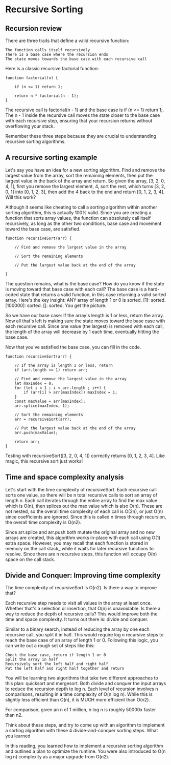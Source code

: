 # Recursive Sorting

## Recursion review

There are three traits that define a valid recursive function:

    The function calls itself recursively
    There is a base case where the recursion ends
    The state moves towards the base case with each recursive call

Here is a classic recursive factorial function:

```
function factorial(n) {

    if (n <= 1) return 1;

    return n * factorial(n - 1);
}
```

The recursive call is factorial(n - 1) and the base case is if (n <= 1) return 1;. The n - 1 inside the recursive call moves the state closer to the base case with each recursive step, ensuring that your recursion returns without overflowing your stack.

Remember these three steps because they are crucial to understanding recursive sorting algorithms.

## A recursive sorting example

Let's say you have an idea for a new sorting algorithm. Find and remove the largest value from the array, sort the remaining elements, then put the largest value in the back of the array and return. So given the array, [3, 2, 0, 4, 1], first you remove the largest element, 4, sort the rest, which turns [3, 2, 0, 1] into [0, 1, 2, 3], then add the 4 back to the end and return [0, 1, 2, 3, 4]. Will this work?

Although it seems like cheating to call a sorting algorithm within another sorting algorithm, this is actually 100% valid. Since you are creating a function that sorts array values, the function can absolutely call itself recursively, as long as the other two conditions, base case and movement toward the base case, are satisfied.

```
function recursiveSort(arr) {

    // Find and remove the largest value in the array

    // Sort the remaining elements

    // Put the largest value back at the end of the array

}
```

The question remains, what is the base case? How do you know if the state is moving toward that base case with each call? The base case is a hard-coded state that returns a valid function, in this case returning a valid sorted array. Here's the key insight: ANY array of length 1 or 0 is sorted. [1]: sorted. [100000]: sorted. []: sorted. You get the picture.

So we have our base case: If the array's length is 1 or less, return the array. Now all that's left is making sure the state moves toward the base case with each recursive call. Since one value (the largest) is removed with each call, the length of the array will decrease by 1 each time, eventually hitting the base case.

Now that you've satisfied the base case, you can fill in the code.

```
function recursiveSort(arr) {

    // If the array is length 1 or less, return
    if (arr.length <= 1) return arr;

    // Find and remove the largest value in the array
    let maxIndex = 0;
    for (let i = 1 ; i < arr.length ; i++) {
        if (arr[i] > arr[maxIndex]) maxIndex = i;
    }
    const maxValue = arr[maxIndex];
    arr.splice(maxIndex, 1);

    // Sort the remaining elements
    arr = recursiveSort(arr);

    // Put the largest value back at the end of the array
    arr.push(maxValue);

    return arr;
}
```

Testing with recursiveSort([3, 2, 0, 4, 1]) correctly returns [0, 1, 2, 3, 4]. Like magic, this recursive sort just works!

## Time and space complexity analysis

Let's start with the time complexity of recursiveSort. Each recursive call sorts one value, so there will be n total recursive calls to sort an array of length n. Each call iterates through the entire array to find the max value which is O(n), then splices out the max value which is also O(n). These are not nested, so the overall time complexity of each call is O(2n), or just O(n) since coefficients are ignored. Since this is called n times through recursion, the overall time complexity is O(n2).

Since arr.splice and arr.push both mutate the original array and no new arrays are created, this algorithm works in-place with each call using O(1) extra space. However, you may recall that each function is stored in memory on the call stack\_ while it waits for later recursive functions to resolve. Since there are n recursive steps, this function will occupy O(n) space on the call stack.

## Divide and Conquer: Improving time complexity

The time complexity of recursiveSort is O(n2). Is there a way to improve that?

Each recursive step needs to visit all values in the array at least once. Whether that's a selection or insertion, that O(n) is unavoidable. Is there a way to reduce the depth of recursive calls? This would improve both the time and space complexity. It turns out there is: divide and conquer.

Similar to a binary search, instead of reducing the array by one each recursive call, you split it in half. This would require log n recursive steps to reach the base case of an array of length 1 or 0. Following this logic, you can write out a rough set of steps like this:

    Check the base case, return if length 1 or 0
    Split the array in half
    Recursively sort the left half and right half
    Put the left half and right half together and return

You will be learning two algorithms that take two different approaches to this plan: quicksort and mergesort. Both divide and conquer the input arrays to reduce the recursion depth to log n. Each level of recursion involves n comparisons, resulting in a time complexity of O(n log n). While this is slightly less efficient than O(n), it is MUCH more efficient than O(n2).

For comparison, given an n of 1 million, n log n is roughly 50000x faster than n2.

Think about these steps, and try to come up with an algorithm to implement a sorting algorithm with these 4 divide-and-conquer sorting steps.
What you learned

In this reading, you learned how to implement a recursive sorting algorithm and outlined a plan to optimize the runtime. You were also introduced to O(n log n) complexity as a major upgrade from O(n2).
